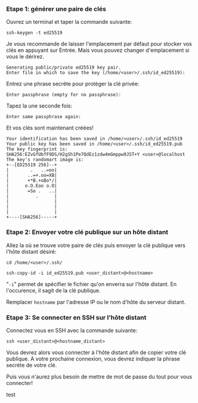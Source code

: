 ### Etape 1: générer une paire de clés

Ouvrez un terminal et taper la commande suivante:

```
ssh-keygen -t ed25519
```

 Je vous recommande de laisser l'emplacement par défaut pour stocker vos clés en appuyant sur Entrée. Mais vous pouvez changer d'emplacement si vous le dérirez.

```
Generating public/private ed25519 key pair.
Enter file in which to save the key (/home/<user>/.ssh/id_ed25519):
```

Entrez une phrase secrète pour protèger la clé privée:

```
Enter passphrase (empty for no passphrase):
```

Tapez la une seconde fois:

```
Enter same passphrase again:
```

Et vos clés sont maintenant créées!

```
Your identification has been saved in /home/<user>/.ssh/id_ed25519
Your public key has been saved in /home/<user>/.ssh/id_ed25519.pub
The key fingerprint is:
SHA256:EZvGfUbfF9DS/H2gSh1Pe7QdEz1zdw4mGmppw9JST+Y <user>@localhost
The key's randomart image is:
+--[ED25519 256]--+
|        .   ..=oo|
|       ..=+.oo=XB|
|       +*B.+oBo*/|
|      o.O.Eoo o.O|
|       =So .   ..|
|          .      |
|                 |
|                 |
|                 |
+----[SHA256]-----+

```

### Etape 2: Envoyer votre clé publique sur un hôte distant

Allez la où se trouve votre paire de clés puis envoyer la clé publique vers l'hôte distant désiré:

```
cd /home/<user>/.ssh/

ssh-copy-id -i id_ed25519.pub <user_distant>@<hostname>
```

"`-i`" permet de spécifier le fichier qu'on enverra sur l'hôte distant. En l'occurence, il sagit de la clé publique.

Remplacer `hostname` par l'adresse IP ou le nom d'hôte du serveur distant.

### Etape 3: Se connecter en SSH sur l'hôte distant

Connectez vous en SSH avec la commande suivante:

```
ssh <user_distant>@<hostname_distant>
```

Vous devrez alors vous connecter à l'hôte distant afin de copier votre clé publique. A votre prochaine connexion, vous devrez indiquer la phrase secrète  de votre clé. 

Puis vous n'aurez plus besoin de mettre de mot de passe du tout pour vous connecter!

test

